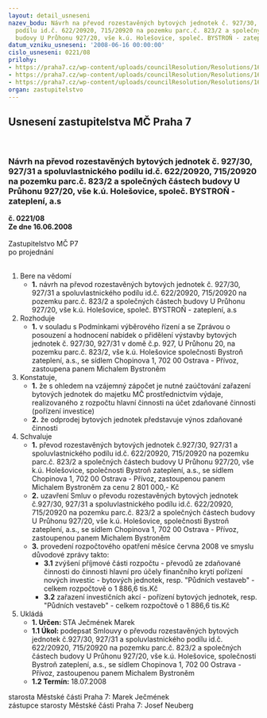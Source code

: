 ```yaml
---
layout: detail_usneseni
nazev_bodu: Návrh na převod rozestavěných bytových jednotek č. 927/30, 927/31 a spoluvlastnického
  podílu id.č. 622/20920, 715/20920 na pozemku parc.č. 823/2 a společných částech
  budovy U Průhonu 927/20, vše k.ú. Holešovice, společ. BYSTROŇ - zateplení, a.s
datum_vzniku_usneseni: '2008-06-16 00:00:00'
cislo_usneseni: 0221/08
prilohy:
- https://praha7.cz/wp-content/uploads/councilResolution/Resolutions/16192/3-08-usnesenirmc2008032510431641.doc
- https://praha7.cz/wp-content/uploads/councilResolution/Resolutions/16192/3-08-skmbt_60008053014400.tif
- https://praha7.cz/wp-content/uploads/councilResolution/Resolutions/16192/3-08-skmbt_60008060207490.tif
organ: zastupitelstvo
---
```

<div id="ucUsn_pList" class="usn">
	<span><h2>Usnesení zastupitelstva MČ Praha 7 </h2>
<br></span><div class="standBody">
<span><h3>Návrh na převod rozestavěných bytových jednotek č. 927/30, 927/31 a spoluvlastnického podílu id.č. 622/20920, 715/20920 na pozemku parc.č. 823/2 a společných částech budovy U Průhonu 927/20, vše k.ú. Holešovice, společ. BYSTROŇ - zateplení, a.s</h3></span><div class="center">
		<strong>č. 0221/08</strong><br>
	</div>
<div class="center">
		<strong>Ze dne 16.06.2008</strong><br><br>
	</div>Zastupitelstvo MČ P7<br> po projednání<br><br><ol>
<li>Bere na vědomí<ul><li>
<strong>1.</strong> návrh na převod rozestavěných bytových jednotek č. 927/30, 927/31 a spoluvlastnického podílu id.č. 622/20920, 715/20920 na pozemku parc.č. 823/2 a společných částech budovy U Průhonu 927/20, vše k.ú. Holešovice, společ. BYSTROŇ - zateplení, a.s</li></ul>
</li>
<li>Rozhoduje<ul><li>
<strong>1.</strong> v souladu s Podmínkami výběrového řízení a se Zprávou o posouzení a hodnocení nabídek o přidělení výstavby bytových jednotek č. 927/30, 927/31  v domě č.p. 927, U Průhonu 20, na pozemku parc.č. 823/2, vše k.ú. Holešovice společnosti Bystroň zateplení, a.s., se sídlem Chopinova 1, 702 00 Ostrava - Přívoz, zastoupena panem Michalem Bystroněm</li></ul>
</li>
<li>Konstatuje,<ul>
<li>
<strong>1.</strong> že s ohledem na vzájemný zápočet je nutné zaúčtování zařazení bytových jednotek do majetku MČ prostřednictvím výdaje, realizovaného z rozpočtu hlavní činnosti na účet zdaňované činnosti (pořízení investice)</li>
<li>
<strong>2.</strong> že odprodej bytových jednotek představuje výnos zdaňované činnosti      </li>
</ul>
</li>
<li>Schvaluje<ul>
<li>
<strong>1.</strong> převod rozestavěných bytových jednotek č.927/30, 927/31 a spoluvlastnického podílu id.č. 622/20920, 715/20920 na pozemku parc.č. 823/2 a společných částech budovy U Průhonu 927/20, vše k.ú. Holešovice, společnosti Bystroň zateplení, a.s., se sídlem Chopinova 1, 702 00 Ostrava - Přívoz, zastoupenou panem Michalem Bystroněm za cenu 2 801 000,- Kč</li>
<li>
<strong>2.</strong> uzavření Smluv o převodu rozestavěných bytových jednotek č.927/30, 927/31 a spoluvlastnického podílu id.č. 622/20920, 715/20920 na pozemku parc.č. 823/2 a společných částech budovy U Průhonu 927/20, vše k.ú. Holešovice, společnosti Bystroň zateplení, a.s., se sídlem Chopinova 1, 702 00 Ostrava - Přívoz, zastoupenou panem Michalem Bystroněm </li>
<li>
<strong>3.</strong> provedení rozpočtového opatření měsíce  června 2008 ve smyslu důvodové zprávy  takto:<ul>
<li>
<strong>3.1</strong> zvýšení příjmové části rozpočtu - převodů ze zdaňované činnosti do činnosti hlavní pro účely finančního krytí pořízení nových investic - bytových jednotek, resp. "Půdních vestaveb" - celkem rozpočtově o 1 886,6 tis.Kč</li>
<li>
<strong>3.2</strong> zařazení investičních akcí - pořízení bytových jednotek, resp. "Půdních vestaveb" - celkem rozpočtově o 1 886,6 tis.Kč</li>
</ul>
</li>
</ul>
</li>
<li>Ukládá<ul>
<li>
<strong>1. Určen: </strong>STA Ječmének Marek</li>
<li>
<strong>1.1 Úkol: </strong>podepsat Smlouvy o převodu rozestavěných bytových jednotek č.927/30, 927/31 a spoluvlastnického podílu id.č. 622/20920, 715/20920 na pozemku parc.č. 823/2 a společných částech budovy U Průhonu 927/20, vše k.ú. Holešovice, společnosti Bystroň zateplení, a.s., se sídlem Chopinova 1, 702 00 Ostrava - Přívoz, zastoupenou panem Michalem Bystroněm </li>
<li>
<strong>1.2 Termín: </strong>18.07.2008</li>
</ul>
</li>
</ol>starosta Městské části Praha 7: Marek Ječmének<br>zástupce starosty Městské části Praha 7: Josef Neuberg
</div>
</div>